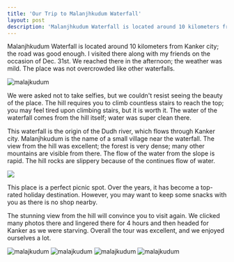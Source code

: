 ```yaml
---
title: 'Our Trip to Malanjhkudum Waterfall'
layout: post
description: 'Malanjhkudum Waterfall is located around 10 kilometers from Kanker city; the road was good enough. I visited there along with my friends on the occasion of Dec. 31st.' 
---
```



Malanjhkudum Waterfall is located around 10 kilometers from Kanker city; the road was good enough. I visited there along with my friends on the occasion of Dec. 31st. We reached there in the afternoon; the weather was mild. The place was not overcrowded like other waterfalls. 

![malajkudum](https://raw.githubusercontent.com/yateendra/yateendra.github.io/master/assets/IMG_20200101_182333%20%281%29.jpg)

We were asked not to take selfies, but we couldn't resist seeing the beauty of the place. The hill requires you to climb countless stairs to reach the top; you may feel tired upon climbing stairs, but it is worth it. The water of the waterfall comes from the hill itself; water was super clean there. 

This waterfall is the origin of the Dudh river, which flows through Kanker city. Malanjhkudum is the name of a small village near the waterfall. The view from the hill was excellent; the forest is very dense; many other mountains are visible from there. The flow of the water from the slope is rapid.  The hill rocks are slippery because of the continues flow of water.

![](https://raw.githubusercontent.com/yateendra/yateendra.github.io/master/assets/IMG_20200101_182219.jpg)

This place is a perfect picnic spot. Over the years, it has become a top-rated holiday destination. However, you may want to keep some snacks with you as there is no shop nearby.

The stunning view from the hill will convince you to visit again. We clicked many photos there and lingered there for 4 hours and then headed for Kanker as we were starving. Overall the tour was excellent, and we enjoyed ourselves a lot.

![malajkudum](https://raw.githubusercontent.com/yateendra/yateendra.github.io/master/assets/IMG_20200101_211357.jpg)
![malajkudum](https://raw.githubusercontent.com/yateendra/yateendra.github.io/master/assets/IMG_20200101_211505.jpg)
![malajkudum](https://raw.githubusercontent.com/yateendra/yateendra.github.io/master/assets/IMG_20200101_211156.jpg)
![malajkudum](https://raw.githubusercontent.com/yateendra/yateendra.github.io/master/assets/IMG_20200101_211816.jpg)

